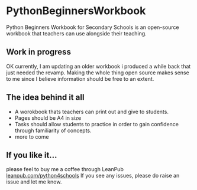 # PythonBeginnersWorkbook
Python Beginners Workbook for Secondary Schools is an open-source workbook that teachers can use alongside their teaching.


## Work in progress
OK currently, I am updating an older workbook i produced a while back that just needed the revamp. Making the whole thing open source makes sense to me since I believe information should be free to an extent.

## The idea behind it all
* A worokbook thats teachers can print out and give to students.
* Pages should be A4 in size
* Tasks should allow students to practice in order to gain confidence through familiarity of concepts.
* more to come

## If you like it... 
please feel to buy me a coffee through LeanPub [leanpub.com/python4schools](https://leanpub.com/python4schools)
If you see any issues, please do raise an issue and let me know.
